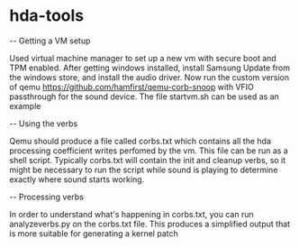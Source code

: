 # hda-tools

-- Getting a VM setup

Used virtual machine manager to set up a new vm with secure boot and TPM enabled.  After getting windows
installed, install Samsung Update from the windows store, and install the audio driver.  Now run the
custom version of qemu https://github.com/hamfirst/qemu-corb-snoop with VFIO passthrough for the sound
device.  The file startvm.sh can be used as an example

-- Using the verbs

Qemu should produce a file called corbs.txt which contains all the hda processing coefficient writes
perfomed by the vm.  This file can be run as a shell script.  Typically corbs.txt will contain the init
and cleanup verbs, so it might be necessary to run the script while sound is playing to determine
exactly where sound starts working.

-- Processing verbs

In order to understand what's happening in corbs.txt, you can run analyzeverbs.py on the corbs.txt file.
This produces a simplified output that is more suitable for generating a kernel patch
